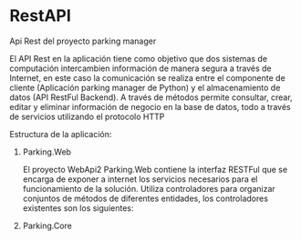 # RestAPI
Api Rest del proyecto parking manager

El API Rest en la aplicación tiene como objetivo que dos sistemas de computación intercambien información de manera segura a través de Internet, en este caso la comunicación se realiza entre el componente de cliente (Aplicación parking manager de Python) y el almacenamiento de datos (API RestFul Backend). A través de métodos permite consultar, crear, editar y eliminar información de negocio en la base de datos, todo a través de servicios utilizando el protocolo HTTP

Estructura de la aplicación:

1. Parking.Web
  
    El proyecto WebApi2 Parking.Web contiene la interfaz RESTFul que se encarga de exponer a internet los servicios necesarios para el funcionamiento de la solución.        Utiliza controladores para organizar conjuntos de métodos de diferentes entidades, los controladores existentes son los siguientes: 
    
    

2. Parking.Core


